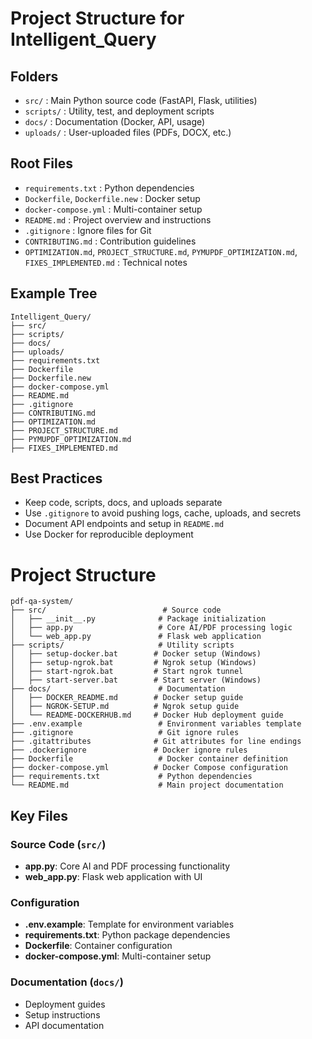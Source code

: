 # Project Structure for Intelligent_Query

## Folders
- `src/` : Main Python source code (FastAPI, Flask, utilities)
- `scripts/` : Utility, test, and deployment scripts
- `docs/` : Documentation (Docker, API, usage)
- `uploads/` : User-uploaded files (PDFs, DOCX, etc.)

## Root Files
- `requirements.txt` : Python dependencies
- `Dockerfile`, `Dockerfile.new` : Docker setup
- `docker-compose.yml` : Multi-container setup
- `README.md` : Project overview and instructions
- `.gitignore` : Ignore files for Git
- `CONTRIBUTING.md` : Contribution guidelines
- `OPTIMIZATION.md`, `PROJECT_STRUCTURE.md`, `PYMUPDF_OPTIMIZATION.md`, `FIXES_IMPLEMENTED.md` : Technical notes

## Example Tree
```
Intelligent_Query/
├── src/
├── scripts/
├── docs/
├── uploads/
├── requirements.txt
├── Dockerfile
├── Dockerfile.new
├── docker-compose.yml
├── README.md
├── .gitignore
├── CONTRIBUTING.md
├── OPTIMIZATION.md
├── PROJECT_STRUCTURE.md
├── PYMUPDF_OPTIMIZATION.md
├── FIXES_IMPLEMENTED.md
```

## Best Practices
- Keep code, scripts, docs, and uploads separate
- Use `.gitignore` to avoid pushing logs, cache, uploads, and secrets
- Document API endpoints and setup in `README.md`
- Use Docker for reproducible deployment
# Project Structure

```
pdf-qa-system/
├── src/                          # Source code
│   ├── __init__.py              # Package initialization
│   ├── app.py                   # Core AI/PDF processing logic
│   └── web_app.py               # Flask web application
├── scripts/                     # Utility scripts
│   ├── setup-docker.bat        # Docker setup (Windows)
│   ├── setup-ngrok.bat         # Ngrok setup (Windows)
│   ├── start-ngrok.bat         # Start ngrok tunnel
│   ├── start-server.bat        # Start server (Windows)
├── docs/                        # Documentation
│   ├── DOCKER_README.md        # Docker setup guide
│   ├── NGROK-SETUP.md          # Ngrok setup guide
│   └── README-DOCKERHUB.md     # Docker Hub deployment guide
├── .env.example                 # Environment variables template
├── .gitignore                   # Git ignore rules
├── .gitattributes              # Git attributes for line endings
├── .dockerignore               # Docker ignore rules
├── Dockerfile                   # Docker container definition
├── docker-compose.yml          # Docker Compose configuration
├── requirements.txt             # Python dependencies
└── README.md                    # Main project documentation
```

## Key Files

### Source Code (`src/`)
- **app.py**: Core AI and PDF processing functionality
- **web_app.py**: Flask web application with UI

### Configuration
- **.env.example**: Template for environment variables
- **requirements.txt**: Python package dependencies
- **Dockerfile**: Container configuration
- **docker-compose.yml**: Multi-container setup

### Documentation (`docs/`)
- Deployment guides
- Setup instructions
- API documentation
